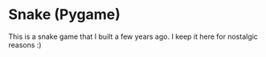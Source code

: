 # Snake (Pygame)

This is a snake game that I built a few years ago. I keep it here for nostalgic reasons :)

